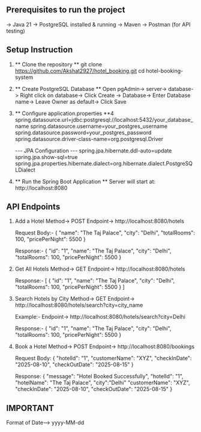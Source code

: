 ## Prerequisites to run the project ##

-> Java 21
-> PostgreSQL installed & running
-> Maven
-> Postman (for API testing)

## Setup Instruction ##

1. ** Clone the repository **
   git clone https://github.com/Akshat2927/hotel_booking.git
   cd hotel-booking-system


2. ** Create PostgreSQL Database **
   Open pgAdmin-> server-> database-> Right click on database-> Click Create 
   -> Database-> Enter Database name-> Leave Owner as default-> Click Save

3. ** Configure application.properties **4
   spring.datasource.url=jdbc:postgresql://localhost:5432/your_database_name
   spring.datasource.username=your_postgres_username
   spring.datasource.password=your_postgres_password
   spring.datasource.driver-class-name=org.postgresql.Driver

    --- JPA Configuration ---
   spring.jpa.hibernate.ddl-auto=update
   spring.jpa.show-sql=true
   spring.jpa.properties.hibernate.dialect=org.hibernate.dialect.PostgreSQLDialect

4. ** Run the Spring Boot Application **
   Server will start at: http://localhost:8080

## API Endpoints ##

1. Add a Hotel
   Method-> POST
   Endpoint-> http://localhost:8080/hotels

   Request Body:-
   {
   "name": "The Taj Palace",
   "city": "Delhi",
   "totalRooms": 100,
   "pricePerNight": 5500
   }

   Response:-
   {
   "id": "1",
   "name": "The Taj Palace",
   "city": "Delhi",
   "totalRooms": 100,
   "pricePerNight": 5500
   }

2. Get All Hotels
   Method-> GET
   Endpoint-> http://localhost:8080/hotels

   Response:-
   [
   {
   "id": "1",
   "name": "The Taj Palace",
   "city": "Delhi",
   "totalRooms": 100,
   "pricePerNight": 5500
   }
   ]

3. Search Hotels by City
   Method-> GET
   Endpoint-> http://localhost:8080/hotels/search?city=city_name

   Example:-
   Endpoint-> http://localhost:8080/hotels/search?city=Delhi

   Response:-
   {
   "id": "1",
   "name": "The Taj Palace",
   "city": "Delhi",
   "totalRooms": 100,
   "pricePerNight": 5500
   }

4. Book a Hotel
   Method-> POST
   Endpoint-> http://localhost:8080/bookings

   Request Body:
   {
   "hotelId": "1",
   "customerName": "XYZ",
   "checkInDate": "2025-08-10",
   "checkOutDate": "2025-08-15"
   }

   Response:
   {
   "message": "Hotel Booked Successfully",
   "hotelId": "1",
   "hotelName": "The Taj Palace",
   "city":"Delhi"
   "customerName": "XYZ",
   "checkInDate": "2025-08-10",
   "checkOutDate": "2025-08-15"
   }

## IMPORTANT ##
Format of  Date--> yyyy-MM-dd




